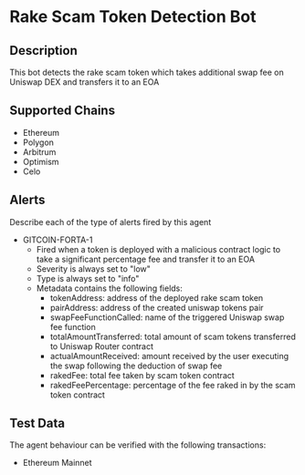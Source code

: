 # Rake Scam Token Detection Bot

## Description

This bot detects the rake scam token which takes additional swap fee on Uniswap DEX and transfers it to an EOA


## Supported Chains

- Ethereum
- Polygon
- Arbitrum
- Optimism 
- Celo


## Alerts

Describe each of the type of alerts fired by this agent

- GITCOIN-FORTA-1
  - Fired when a token is deployed with a malicious contract logic to take a significant percentage fee and transfer it to an EOA 
  - Severity is always set to "low" 
  - Type is always set to "info"
  - Metadata contains the following fields: 
    - tokenAddress: address of the deployed rake scam token
    - pairAddress: address of the created uniswap tokens pair
    - swapFeeFunctionCalled: name of the triggered Uniswap swap fee function
    - totalAmountTransferred: total amount of scam tokens transferred to Uniswap Router contract
    - actualAmountReceived: amount received by the user executing the swap following the deduction of swap fee
    - rakedFee: total fee taken by scam token contract
    - rakedFeePercentage: percentage of the fee raked in by the scam token contract

## Test Data

The agent behaviour can be verified with the following transactions:

- Ethereum Mainnet
